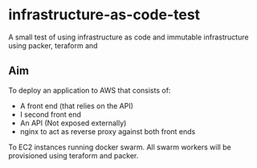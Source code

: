 # infrastructure-as-code-test
A small test of using infrastructure as code and immutable infrastructure using packer, teraform and 

## Aim

To deploy an application to AWS that consists of:

* A front end (that relies on the API)
* I second front end
* An API (Not exposed externally)
* nginx to act as reverse proxy against both front ends

To EC2 instances running docker swarm. All swarm workers will be provisioned using teraform and packer.
